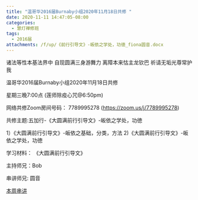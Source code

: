 ```yaml
---
title: "温哥华2016届Burnaby小组2020年11月18日共修 "
date: 2020-11-11 14:47:05-08:00
categories:
  - 慧灯禅修班
tags:
  - 2016届
attachments: /f/up/《前行引导文》-皈依之学处，功徳_fiona圆音.docx
---
```

诸法等性本基法界中 自现圆满三身游舞力 离障本来怙主龙钦巴 祈请无垢光尊常护我

温哥华2016届Burnaby小组2020年11月18日共修 

星期三晚7:00点 (莲师除疫心咒@6:50pm)

网络共修Zoom房间号码： 7789995278 (<https://zoom.us/j/7789995278>)

共修主题:五加行-《大圆满前行引导文》-皈依之学处，功徳
 

1）《大圆满前行引导文》-皈依之基础，分类，方法
2)《大圆满前行引导文》-皈依之学处，功徳


学习材料：
《大圆满前行引导文》



主持师兄：Bob

串讲师兄: 圆音

[本周串讲](/f/up/《前行引导文》-皈依之学处，功徳_fiona圆音.docx)


